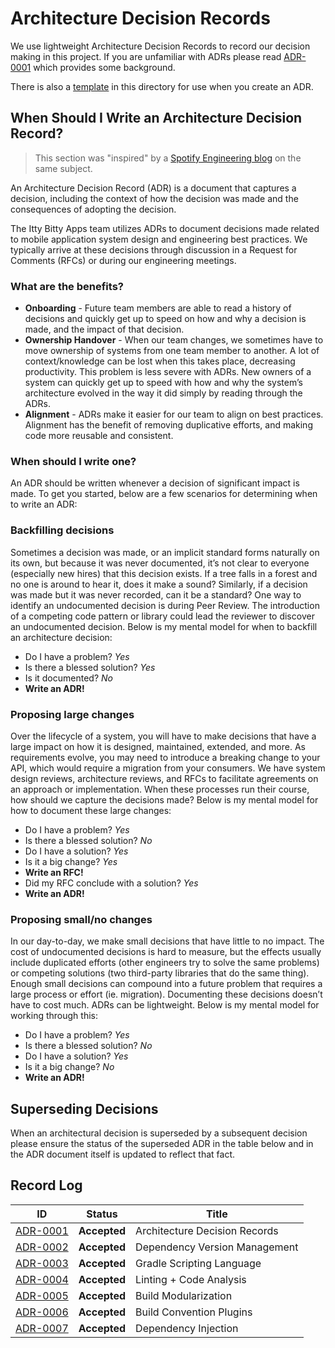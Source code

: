 # Architecture Decision Records

We use lightweight Architecture Decision Records to record our decision making in this project. If
you are unfamiliar with ADRs please read [ADR-0001][1] which provides some background.

There is also a [template][0] in this directory for use when you create an ADR.

## When Should I Write an Architecture Decision Record?

> This section was "inspired" by
> a [Spotify Engineering blog](https://engineering.atspotify.com/2020/04/14/when-should-i-write-an-architecture-decision-record/)
> on the same subject.

An Architecture Decision Record (ADR) is a document that captures a decision, including the context
of how the decision was made and the consequences of adopting the decision.

The Itty Bitty Apps team utilizes ADRs to document decisions made related to mobile application
system design and engineering best practices. We typically arrive at these decisions through
discussion
in a Request
for Comments (RFCs) or during our engineering meetings.

### What are the benefits?

- **Onboarding** - Future team members are able to read a history of decisions and quickly get up to
  speed on how and why a decision is made, and the impact of that decision.
- **Ownership Handover** - When our team changes, we sometimes have to move ownership of systems
  from one team member to another. A lot of context/knowledge can be lost when this takes place,
  decreasing productivity. This problem is less severe with ADRs. New owners of a system can quickly
  get up to speed with how and why the system’s architecture evolved in the way it did simply by
  reading through the ADRs.
- **Alignment** - ADRs make it easier for our team to align on best practices. Alignment has the
  benefit of removing duplicative efforts, and making code more reusable and consistent.

### When should I write one?

An ADR should be written whenever a decision of significant impact is made. To get you started,
below are a few scenarios for determining when to write an ADR:

### Backfilling decisions

Sometimes a decision was made, or an implicit standard forms naturally on its own, but because it
was never documented, it’s not clear to everyone (especially new hires) that this decision exists.
If
a tree falls in a forest and no one is around to hear it, does it make a sound? Similarly, if a
decision was made but it was never recorded, can it be a standard? One way to identify an
undocumented
decision is during Peer Review. The introduction of a competing code pattern or library could lead
the reviewer to discover an undocumented decision. Below is my mental model for when to backfill an
architecture decision:

- Do I have a problem? *Yes*
- Is there a blessed solution? *Yes*
- Is it documented? *No*
- **Write an ADR!**

### Proposing large changes

Over the lifecycle of a system, you will have to make decisions that have a large impact on how it
is designed, maintained, extended, and more. As requirements evolve, you may need to introduce a
breaking change to your API, which would require a migration from your consumers. We have system
design reviews, architecture reviews, and RFCs to facilitate agreements on an approach or
implementation. When these processes run their course, how should we capture the decisions made?
Below is my mental model for how to document these large changes:

- Do I have a problem? *Yes*
- Is there a blessed solution? *No*
- Do I have a solution? *Yes*
- Is it a big change? *Yes*
- **Write an RFC!**
- Did my RFC conclude with a solution? *Yes*
- **Write an ADR!**

### Proposing small/no changes

In our day-to-day, we make small decisions that have little to no impact. The cost of undocumented
decisions is hard to measure, but the effects usually include duplicated efforts (other engineers
try
to solve the same problems) or competing solutions (two third-party libraries that do the same
thing). Enough small decisions can compound into a future problem that requires a large process or
effort (ie. migration). Documenting these decisions doesn’t have to cost much. ADRs can be
lightweight. Below is my mental model for working through this:

- Do I have a problem? *Yes*
- Is there a blessed solution? *No*
- Do I have a solution? *Yes*
- Is it a big change? *No*
- **Write an ADR!**

## Superseding Decisions

When an architectural decision is superseded by a subsequent decision please ensure the status of
the superseded ADR in the table below and in the ADR document itself is updated to reflect that
fact.

## Record Log

| ID            | Status       | Title                         |
|---------------|--------------|-------------------------------|
| [ADR-0001][1] | **Accepted** | Architecture Decision Records |
| [ADR-0002][2] | **Accepted** | Dependency Version Management |
| [ADR-0003][3] | **Accepted** | Gradle Scripting Language     |
| [ADR-0004][4] | **Accepted** | Linting + Code Analysis       |
| [ADR-0005][5] | **Accepted** | Build Modularization          |
| [ADR-0006][6] | **Accepted** | Build Convention Plugins      |
| [ADR-0007][7] | **Accepted** | Dependency Injection          |

[0]: ADR-0000-template.md
[1]: ADR-0001-architecture-decision-records.md
[2]: ADR-0002-dependency-version-management.md
[3]: ADR-0003-gradle-scripting-language.md
[4]: ADR-0004-linting+code-analysis.md
[5]: ADR-0005-build-modularization.md
[6]: ADR-0006-build-convention-plugins.md
[7]: ADR-0007-dependency-injection.md